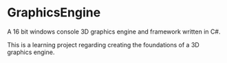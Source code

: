 # GraphicsEngine
A 16 bit windows console 3D graphics engine and framework written in C#.

This is a learning project regarding creating the foundations of a 3D graphics engine.
